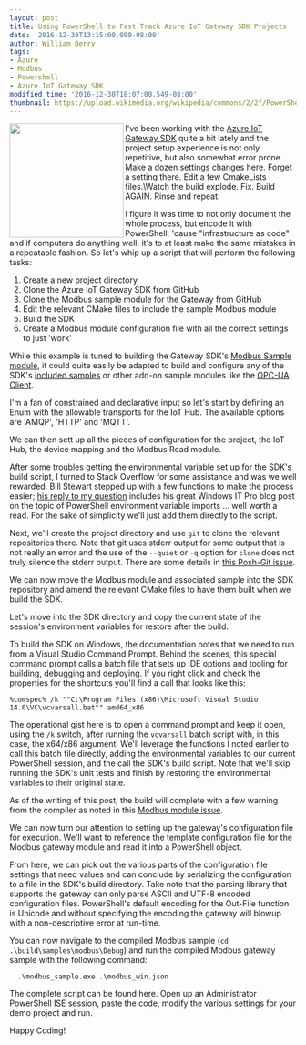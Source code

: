 ```yaml
---
layout: post
title: Using PowerShell to Fast Track Azure IoT Gateway SDK Projects
date: '2016-12-30T13:15:00.000-08:00'
author: William Berry
tags:
- Azure
- Modbus
- Powershell
- Azure IoT Gateway SDK
modified_time: '2016-12-30T18:07:00.549-08:00'
thumbnail: https://upload.wikimedia.org/wikipedia/commons/2/2f/PowerShell_5.0_icon.png
---
```


[<img align="left" border="0" height="200" src="https://upload.wikimedia.org/wikipedia/commons/2/2f/PowerShell_5.0_icon.png" width="200" />](https://upload.wikimedia.org/wikipedia/commons/2/2f/PowerShell_5.0_icon.png) I've been working with the [Azure IoT Gateway SDK](https://github.com/Azure/azure-iot-gateway-sdk) quite a bit lately and 
the project setup experience is not only repetitive, but also somewhat error 
prone.  Make a dozen settings changes here. Forget a setting there. Edit a few 
CmakeLists files.\Watch the build explode. Fix. Build AGAIN. Rinse and repeat. 

I figure it was time to not only document the whole process, but encode it 
with PowerShell; 'cause "infrastructure as code" and if computers do anything 
well, it's to at least make the same mistakes in a repeatable fashion.  So 
let's whip up a script that will perform the following tasks: 

1. Create a new project directory 
1. Clone the Azure IoT Gateway SDK from GitHub 
1. Clone the Modbus sample module for the Gateway from GitHub 
1. Edit the relevant CMake files to include the sample Modbus module 
1. Build the SDK 
1. Create a Modbus module configuration file with all the correct settings to 
just 'work' 

While this example is tuned to building the Gateway SDK's [Modbus Sample module](https://github.com/Azure/iot-gateway-modbus), it could quite easily be 
adapted to build and configure any of the SDK's [included samples](https://github.com/Azure/azure-iot-gateway-sdk/tree/master/samples) 
or other add-on sample modules like the [OPC-UA Client](https://github.com/Azure/iot-gateway-opc-ua).

I'm a fan of constrained and declarative input so let's start by defining 
an Enum with the allowable transports for the IoT Hub.  The available options 
are 'AMQP', 'HTTP' and 'MQTT'.
 
<script src="https://gist.github.com/WilliamBerryiii/90d233de838bfd0d24f9c23cb0f314dc.js?file=transport_enum.ps1"></script> 

We can then sett up all the pieces of configuration for the project, the 
IoT Hub, the device mapping and the Modbus Read module.
 
<script src="https://gist.github.com/WilliamBerryiii/90d233de838bfd0d24f9c23cb0f314dc.js?file=settings.ps1"></script> 

After some troubles getting the environmental variable set up for the 
SDK's build script, I turned to Stack Overflow for some assistance and was we 
well rewarded.  Bill Stewart stepped up with a few functions to make the 
process easier; [his reply to my question](http://stackoverflow.com/a/41399983/1276028) includes his great 
Windows IT Pro blog post on the topic of PowerShell environment variable 
imports ... well worth a read.  For the sake of simplicity we'll just add them 
directly to the script.
 
<script src="https://gist.github.com/WilliamBerryiii/90d233de838bfd0d24f9c23cb0f314dc.js?file=helper-funcs.ps1"></script> 

Next, we'll create the project directory and use `git` to clone the 
relevant repositories there.  Note that git uses stderr output for some output 
that is not really an error and the use of the `--quiet` or `-q` option for 
`clone` does not truly silence the stderr output.  There are some details in 
[this Posh-Git issue](https://github.com/dahlbyk/posh-git/issues/109).
 
<script src="https://gist.github.com/WilliamBerryiii/90d233de838bfd0d24f9c23cb0f314dc.js?file=git.ps1"></script> 

We can now move the Modbus module and associated sample into the SDK 
repository and amend the relevant CMake files to have them built when we build 
the SDK.
 
<script src="https://gist.github.com/WilliamBerryiii/90d233de838bfd0d24f9c23cb0f314dc.js?file=pre-build.ps1"></script> 

Let's move into the SDK directory and copy the current state of the 
session's environment variables for restore after the build. 

<script src="https://gist.github.com/WilliamBerryiii/90d233de838bfd0d24f9c23cb0f314dc.js?file=env.ps1"></script> 

To build the SDK on Windows, the documentation notes that we need to run 
from a Visual Studio Command Prompt.  Behind the scenes, this special command 
prompt calls a batch file that sets up IDE options and tooling for building, 
debugging and deploying.  If you right click and check the properties for the 
shortcuts you'll find a call that looks like this:
 
```%comspec% /k ""C:\Program Files (x86)\Microsoft Visual Studio 14.0\VC\vcvarsall.bat"" amd64_x86```

The operational gist here is to open a command prompt and keep it open, 
using the `/k` switch, after running the `vcvarsall` batch script with, in 
this case, the x64/x86 argument.  We'll leverage the functions I noted earlier 
to call this batch file directly, adding the environmental variables to our 
current PowerShell session, and the call the SDK's build script.  Note that 
we'll skip running the SDK's unit tests and finish by restoring the 
environmental variables to their original state.

<script src="https://gist.github.com/WilliamBerryiii/90d233de838bfd0d24f9c23cb0f314dc.js?file=build.ps1"></script> 

As of the writing of this post, the build will complete with a few 
warning from the compiler as noted in this [Modbus module issue](https://github.com/Azure/iot-gateway-modbus/issues/4).

We can now turn our attention to setting up the gateway's configuration 
file for execution.  We'll want to reference the template configuration file 
for the Modbus gateway module and read it into a PowerShell object.
 
<script src="https://gist.github.com/WilliamBerryiii/90d233de838bfd0d24f9c23cb0f314dc.js?file=config-template.ps1"></script> 

From here, we can pick out the various parts of the configuration file 
settings that need values and can conclude by serializing the configuration to 
a file in the SDK's build directory.  Take note that the parsing library that 
supports the gateway can only parse ASCII and UTF-8 encoded configuration 
files.  PowerShell's default encoding for the Out-File function is Unicode and 
without specifying the encoding the gateway will blowup with a non-descriptive 
error at run-time.

<script src="https://gist.github.com/WilliamBerryiii/90d233de838bfd0d24f9c23cb0f314dc.js?file=settings.ps1"></script> 
 
You can now navigate to the compiled Modbus sample (`cd 
.\build\samples\modbus\Debug`) and run the compiled Modbus gateway sample with 
the following command: 

```  .\modbus_sample.exe .\modbus_win.json``` 

The complete script can be found here.  Open up an Administrator 
PowerShell ISE session, paste the code, modify the various settings for your 
demo project and run. 

<script src="https://gist.github.com/WilliamBerryiii/90d233de838bfd0d24f9c23cb0f314dc.js?file=script.ps1"></script> 
 
Happy Coding! 
